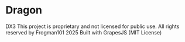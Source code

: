 # Dragon
DX3
This project is proprietary and not licensed for public use. All rights reserved by Frogman101 2025
Built with GrapesJS (MIT License)
